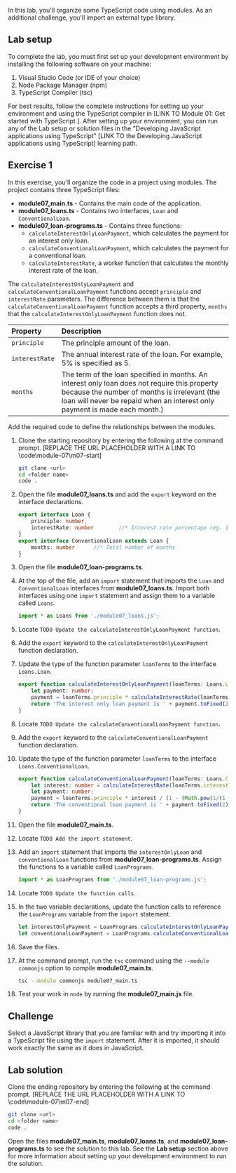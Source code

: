 In this lab, you'll organize some TypeScript code using modules. As an additional challenge, you'll import an external type library.

## Lab setup

To complete the lab, you must first set up your development environment by installing the following software on your machine:

1. Visual Studio Code (or IDE of your choice)
2. Node Package Manager (npm)
3. TypeScript Compiler (tsc)

For best results, follow the complete instructions for setting up your environment and using the TypeScript compiler in [LINK TO Module 01: Get started with TypeScript ]. After setting up your environment, you can run any of the Lab setup or solution files in the "Developing JavaScript applications using TypeScript" [LINK TO the Developing JavaScript applications using TypeScript] learning path.

## Exercise 1

In this exercise, you'll organize the code in a project using modules. The project contains three TypeScript files:

- **module07_main.ts** - Contains the main code of the application.
- **module07_loans.ts** - Contains two interfaces, `Loan` and `ConventionalLoan`.
- **module07_loan-programs.ts** - Contains three functions:
   - `calculateInterestOnlyLoanPayment`, which calculates the payment for an interest only loan.
   - `calculateConventionalLoanPayment`, which calculates the payment for a  conventional loan.
   - `calculateInterestRate`, a worker function that calculates the monthly interest rate of the loan.

The `calculateInterestOnlyLoanPayment` and `calculateConventionalLoanPayment` functions accept `principle` and `interestRate` parameters. The difference between them is that the `calculateConventionalLoanPayment` function accepts a third property, `months` that the `calculateInterestOnlyLoanPayment` function does not.

| Property| Description|
| :--- | :--- |
| `principle`| The principle amount of the loan.|
| `interestRate`| The annual interest rate of the loan. For example, 5% is specified as 5.|
| `months`| The term of the loan specified in months. An interest only loan does not require this property because the number of months is irrelevant (the loan will never be repaid when an interest only payment is made each month.)|

Add the required code to define the relationships between the modules.

1. Clone the starting repository by entering the following at the command prompt. [REPLACE THE URL PLACEHOLDER WITH A LINK TO \code\module-07\m07-start] 

   ```bash
   git clone <url>
   cd <folder name>
   code .
   ```

1. Open the file **module07_loans.ts** and add the `export` keyword on the interface declarations.

   ```typescript
   export interface Loan {
       principle: number,
       interestRate: number        //* Interest rate percentage (eg. 14 is 14%)
   }
   export interface ConventionalLoan extends Loan {
       months: number      //* Total number of months
   }
   ```

1. Open the file **module07_loan-programs.ts**.
1. At the top of the file, add an `import` statement that imports the `Loan` and `ConventionalLoan` interfaces from **module07_loans.ts**. Import both interfaces using one `import` statement and assign them to a variable called `Loans`.

   ```typescript
   import * as Loans from './module07_loans.js';
   ```

1. Locate `TODO Update the calculateInterestOnlyLoanPayment function`.
1. Add the `export` keyword to the `calculateInterestOnlyLoanPayment` function declaration.
1. Update the type of the function parameter `loanTerms` to the interface `Loans.Loan`.

   ```typescript
   export function calculateInterestOnlyLoanPayment(loanTerms: Loans.Loan): string {
       let payment: number;
       payment = loanTerms.principle * calculateInterestRate(loanTerms.interestRate);
       return 'The interest only loan payment is ' + payment.toFixed(2);
   }
   ```

1. Locate `TODO Update the calculateConventionalLoanPayment function`.
1. Add the `export` keyword to the `calculateConventionalLoanPayment` function declaration.
1. Update the type of the function parameter `loanTerms` to the interface `Loans.ConventionalLoan`.

   ```typescript
   export function calculateConventionalLoanPayment(loanTerms: Loans.ConventionalLoan): string {
       let interest: number = calculateInterestRate(loanTerms.interestRate);
       let payment: number;
       payment = loanTerms.principle * interest / (1 - (Math.pow(1/(1 + interest), loanTerms.months)));
       return 'The conventional loan payment is ' + payment.toFixed(2);
   }
   ```

1. Open the file **module07_main.ts**.
1. Locate `TODO Add the import statement`.
1. Add an `import` statement that imports the `interestOnlyLoan` and `conventionalLoan` functions from **module07_loan-programs.ts**. Assign the functions to a variable called `LoanPrograms`.

   ```typescript
   import * as LoanPrograms from './module07_loan-programs.js';
   ```

1. Locate `TODO Update the function calls`.
1. In the two variable declarations, update the function calls to reference the `LoanPrograms` variable from the `import` statement.

   ```typescript
   let interestOnlyPayment = LoanPrograms.calculateInterestOnlyLoanPayment({principle: 30000, interestRate: 5});
   let conventionalLoanPayment = LoanPrograms.calculateConventionalLoanPayment({principle: 30000, interestRate: 5, months: 180});
   ```

1. Save the files.
1. At the command prompt, run the `tsc` command using the `--module commonjs` option to compile **module07_main.ts**.

   ```bash
   tsc --module commonjs module07_main.ts
   ```

1. Test your work in `node` by running the **module07_main.js** file.

## Challenge

Select a JavaScript library that you are familiar with and try importing it into a TypeScript file using the `import` statement. After it is imported, it should work exactly the same as it does in JavaScript.

## Lab solution

Clone the ending repository by entering the following at the command prompt. [REPLACE THE URL PLACEHOLDER WITH A LINK TO \code\module-07\m07-end] 

```bash
git clone <url>
cd <folder name>
code .
```

Open the files **module07_main.ts**, **module07_loans.ts**, and **module07_loan-programs.ts**  to see the solution to this lab. See the **Lab setup** section above for more information about setting up your development environment to run the solution.
